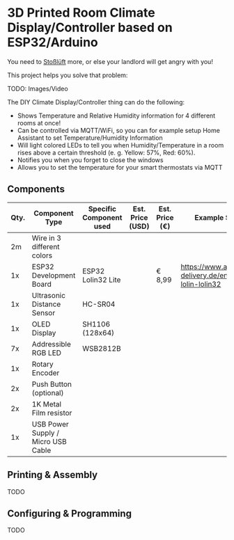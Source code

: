 # 3D Printed Room Climate Display/Controller based on ESP32/Arduino

You need to [Stoßlüft](https://www.youtube.com/watch?v=y79x2q360W8) more, or else your landlord will get angry with you!

This project helps you solve that problem:

TODO: Images/Video

The DIY Climate Display/Controller thing can do the following:

- Shows Temperature and Relative Humidity information for 4 different rooms at once!
- Can be controlled via MQTT/WiFi, so you can for example setup Home Assistant to set Temperature/Humidity Information
- Will light colored LEDs to tell you when Humidity/Temperature in a room rises above a certain threshold (e. g. Yellow: 57%, Red: 60%).
- Notifies you when you forget to close the windows
- Allows you to set the temperature for your smart thermostats via MQTT

## Components

| Qty. | Component Type                     | Specific Component used | Est. Price (USD) | Est. Price (€) | Example Shop link (DE)                                     |   |
|------|------------------------------------|-------------------------|------------------|----------------|------------------------------------------------------------|---|
| 2m   | Wire in 3 different colors         |                         |                  |                |                                                            |   |
|  1x  | ESP32 Development Board            | ESP32 Lolin32 Lite      |                  | € 8,99         | https://www.az-delivery.de/en/products/esp32-lolin-lolin32 |   |
|  1x  | Ultrasonic Distance Sensor         | HC-SR04                 |                  |                |                                                            |   |
|  1x  | OLED Display                       | SH1106 (128x64)         |                  |                |                                                            |   |
|  7x  | Addressible RGB LED                | WSB2812B                |                  |                |                                                            |   |
|  1x  | Rotary Encoder                     |                         |                  |                |                                                            |   |
|  2x  | Push Button (optional)             |                         |                  |                |                                                            |   |
| 2x   | 1K Metal Film resistor             |                         |                  |                |                                                            |   |
| 1x   | USB Power Supply / Micro USB Cable |                         |                  |                |                                                            |   |

## Printing & Assembly

TODO

## Configuring & Programming

TODO
